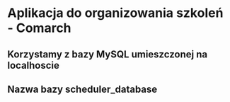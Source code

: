 # Aplikacja do organizowania szkoleń - Comarch

## Korzystamy z bazy MySQL umieszczonej na localhoscie
## Nazwa bazy scheduler_database